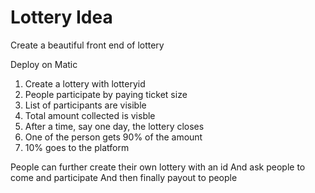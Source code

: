 # Lottery Idea

Create a beautiful front end of lottery

Deploy on Matic

1. Create a lottery with lotteryid
2. People participate by paying ticket size
3. List of participants are visible
4. Total amount collected is visble
5. After a time, say one day, the lottery closes
6. One of the person gets 90% of the amount
7. 10% goes to the platform

People can further create their own lottery with an id
And ask people to come and participate
And then finally payout to people

